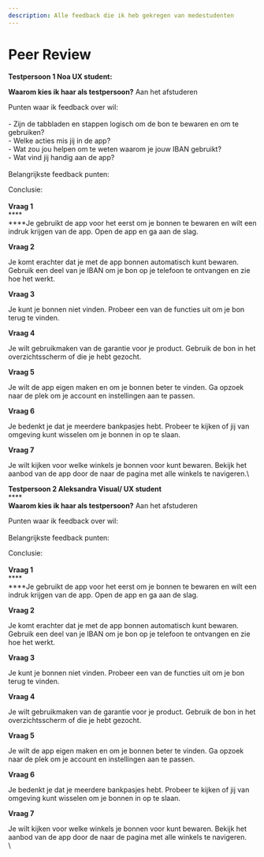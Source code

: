 ```yaml
---
description: Alle feedback die ik heb gekregen van medestudenten
---
```


# Peer Review

**Testpersoon 1 Noa UX student:**

**Waarom kies ik haar als testpersoon?** Aan het afstuderen&#x20;

Punten waar ik feedback over wil:\
\
\- Zijn de tabbladen en stappen logisch om de bon te bewaren en om te gebruiken?\
\- Welke acties mis jij in de app? \
\- Wat zou jou helpen om te weten waarom je jouw IBAN gebruikt?\
\- Wat vind jij handig aan de app? \
\
Belangrijkste feedback punten:

Conclusie:\
\
**Vraag 1**\
****\
****Je gebruikt de app voor het eerst om je bonnen te bewaren en wilt een indruk krijgen van de app. Open de app en ga aan de slag.&#x20;

**Vraag 2**&#x20;

Je komt erachter dat je met de app bonnen automatisch kunt bewaren. Gebruik een deel van je IBAN om je bon op je telefoon te ontvangen en zie hoe het werkt.&#x20;

**Vraag 3**&#x20;

Je kunt je bonnen niet vinden. Probeer een van de functies uit om je bon terug te vinden. &#x20;

**Vraag 4**

Je wilt gebruikmaken van de garantie voor je product. Gebruik de bon in het overzichtsscherm of die je hebt gezocht.

**Vraag 5**

Je wilt de app eigen maken en om je bonnen beter te vinden. Ga opzoek naar de plek om je account en instellingen aan te passen.&#x20;

**Vraag 6**&#x20;

Je bedenkt je dat je meerdere bankpasjes hebt. Probeer te kijken of jij van omgeving kunt wisselen om je bonnen in op te slaan.&#x20;

**Vraag 7**&#x20;

Je wilt kijken voor welke winkels je bonnen voor kunt bewaren. Bekijk het aanbod van de app door de naar de pagina met alle winkels te navigeren.\


**Testpersoon 2 Aleksandra Visual/ UX student** \
****\
**Waarom kies ik haar als testpersoon?**  Aan het afstuderen&#x20;

Punten waar ik feedback over wil:\
\
Belangrijkste feedback punten:

Conclusie:\
\
**Vraag 1**\
****\
****Je gebruikt de app voor het eerst om je bonnen te bewaren en wilt een indruk krijgen van de app. Open de app en ga aan de slag.&#x20;

**Vraag 2**&#x20;

Je komt erachter dat je met de app bonnen automatisch kunt bewaren. Gebruik een deel van je IBAN om je bon op je telefoon te ontvangen en zie hoe het werkt.&#x20;

**Vraag 3**&#x20;

Je kunt je bonnen niet vinden. Probeer een van de functies uit om je bon terug te vinden. &#x20;

**Vraag 4**

Je wilt gebruikmaken van de garantie voor je product. Gebruik de bon in het overzichtsscherm of die je hebt gezocht.

**Vraag 5**

Je wilt de app eigen maken en om je bonnen beter te vinden. Ga opzoek naar de plek om je account en instellingen aan te passen.&#x20;

**Vraag 6**&#x20;

Je bedenkt je dat je meerdere bankpasjes hebt. Probeer te kijken of jij van omgeving kunt wisselen om je bonnen in op te slaan.&#x20;

**Vraag 7**&#x20;

Je wilt kijken voor welke winkels je bonnen voor kunt bewaren. Bekijk het aanbod van de app door de naar de pagina met alle winkels te navigeren.\
\
